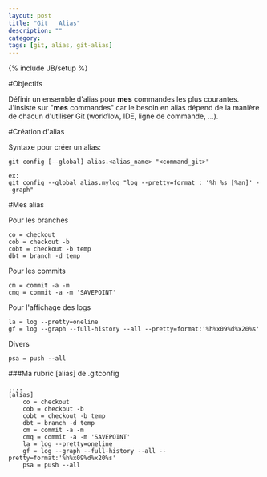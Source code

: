 ```yaml
---
layout: post
title: "Git   Alias"
description: ""
category: 
tags: [git, alias, git-alias]
---
```

{% include JB/setup %}

#Objectifs

Définir un ensemble d'alias pour **mes** commandes les plus courantes.  
J'insiste sur "**mes** commandes" car le besoin en alias dépend de la manière de chacun d'utiliser Git (workflow, IDE, ligne de commande, ...).

#Création d'alias

Syntaxe pour créer un alias:

    git config [--global] alias.<alias_name> "<command_git>"

    ex:
    git config --global alias.mylog "log --pretty=format : '%h %s [%an]' --graph"

#Mes alias

Pour les branches

	co = checkout
	cob = checkout -b
	cobt = checkout -b temp
	dbt = branch -d temp

Pour les commits
	
	cm = commit -a -m
	cmq = commit -a -m 'SAVEPOINT'
	
Pour l'affichage des logs

	la = log --pretty=oneline
	gf = log --graph --full-history --all --pretty=format:'%h%x09%d%x20%s'
	
Divers

	psa = push --all
	
	
###Ma rubric [alias] de .gitconfig
    
    ....
    [alias]
	    co = checkout
	    cob = checkout -b
	    cobt = checkout -b temp
	    dbt = branch -d temp
	    cm = commit -a -m
	    cmq = commit -a -m 'SAVEPOINT'
	    la = log --pretty=oneline
	    gf = log --graph --full-history --all --pretty=format:'%h%x09%d%x20%s'
        psa = push --all

